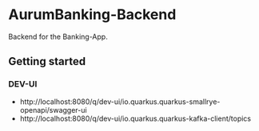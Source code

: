 # AurumBanking-Backend
Backend for the Banking-App.

## Getting started
### DEV-UI 
- http://localhost:8080/q/dev-ui/io.quarkus.quarkus-smallrye-openapi/swagger-ui
- http://localhost:8080/q/dev-ui/io.quarkus.quarkus-kafka-client/topics